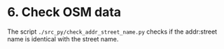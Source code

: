 # 6. Check OSM data

The script `./src_py/check_addr_street_name.py` checks if the addr:street name is
identical with the street name.

